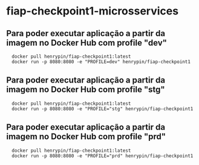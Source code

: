 # fiap-checkpoint1-microsservices

## Para poder executar aplicação a partir da imagem no Docker Hub com profile "dev"
```
  docker pull henrypin/fiap-checkpoint1:latest
  docker run -p 8080:8080 -e "PROFILE=dev" henrypin/fiap-checkpoint1
```

## Para poder executar aplicação a partir da imagem no Docker Hub com profile "stg"

```
  docker pull henrypin/fiap-checkpoint1:latest
  docker run -p 8080:8080 -e "PROFILE="stg" henrypin/fiap-checkpoint1
```

## Para poder executar aplicação a partir da imagem no Docker Hub com profile "prd"

```
  docker pull henrypin/fiap-checkpoint1:latest
  docker run -p 8080:8080 -e "PROFILE="prd" henrypin/fiap-checkpoint1
```
